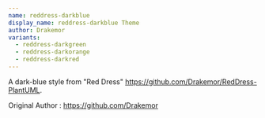 ```yaml
---
name: reddress-darkblue
display_name: reddress-darkblue Theme
author: Drakemor
variants:
  - reddress-darkgreen
  - reddress-darkorange
  - reddress-darkred
---
```

A dark-blue style from "Red Dress" https://github.com/Drakemor/RedDress-PlantUML.

Original Author
: https://github.com/Drakemor
